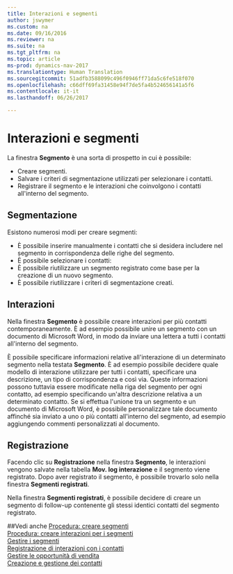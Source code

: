 ```yaml
---
title: Interazioni e segmenti
author: jswymer
ms.custom: na
ms.date: 09/16/2016
ms.reviewer: na
ms.suite: na
ms.tgt_pltfrm: na
ms.topic: article
ms-prod: dynamics-nav-2017
ms.translationtype: Human Translation
ms.sourcegitcommit: 51adfb3588099c496f0946ff71da5c6fe518f070
ms.openlocfilehash: c66dff69fa31458e94f7de5fa4b524656141a5f6
ms.contentlocale: it-it
ms.lasthandoff: 06/26/2017

---
```

# <a name="interactions-and-segments"></a>Interazioni e segmenti
La finestra **Segmento** è una sorta di prospetto in cui è possibile:

* Creare segmenti.
* Salvare i criteri di segmentazione utilizzati per selezionare i contatti.
* Registrare il segmento e le interazioni che coinvolgono i contatti all'interno del segmento.

## <a name="segmenting"></a>Segmentazione
Esistono numerosi modi per creare segmenti:

* È possibile inserire manualmente i contatti che si desidera includere nel segmento in corrispondenza delle righe del segmento.
* È possibile selezionare i contatti:
* È possibile riutilizzare un segmento registrato come base per la creazione di un nuovo segmento.
* È possibile riutilizzare i criteri di segmentazione creati.

## <a name="interactions"></a>Interazioni
Nella finestra **Segmento** è possibile creare interazioni per più contatti contemporaneamente. È ad esempio possibile unire un segmento con un documento di Microsoft Word, in modo da inviare una lettera a tutti i contatti all'interno del segmento.

È possibile specificare informazioni relative all'interazione di un determinato segmento nella testata **Segmento**. È ad esempio possibile decidere quale modello di interazione utilizzare per tutti i contatti, specificare una descrizione, un tipo di corrispondenza e così via. Queste informazioni possono tuttavia essere modificate nella riga del segmento per ogni contatto, ad esempio specificando un'altra descrizione relativa a un determinato contatto. Se si effettua l'unione tra un segmento e un documento di Microsoft Word, è possibile personalizzare tale documento affinché sia inviato a uno o più contatti all'interno del segmento, ad esempio aggiungendo commenti personalizzati al documento.

## <a name="logging"></a>Registrazione
Facendo clic su **Registrazione** nella finestra **Segmento**, le interazioni vengono salvate nella tabella **Mov. log interazione** e il segmento viene registrato. Dopo aver registrato il segmento, è possibile trovarlo solo nella finestra **Segmenti registrati**.

Nella finestra **Segmenti registrati**, è possibile decidere di creare un segmento di follow-up contenente gli stessi identici contatti del segmento registrato.


##<a name="see-also"></a>Vedi anche
[Procedura: creare segmenti](marketing-how-create-segment.md)  
[Procedura: creare interazioni per i segmenti](marketing-how-create-interactions.md)  
[Gestire i segmenti](marketing-segments.md)  
[Registrazione di interazioni con i contatti](marketing-interactions.md)  
[Gestire le opportunità di vendita](marketing-manage-sales-opportunities.md)  
[Creazione e gestione dei contatti](marketing-contacts.md)

